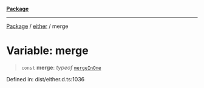 [**Package**](../../README.md)

***

[Package](../../modules.md) / [either](../README.md) / merge

# Variable: merge

> `const` **merge**: *typeof* [`mergeInOne`](../functions/mergeInOne.md)

Defined in: dist/either.d.ts:1036
